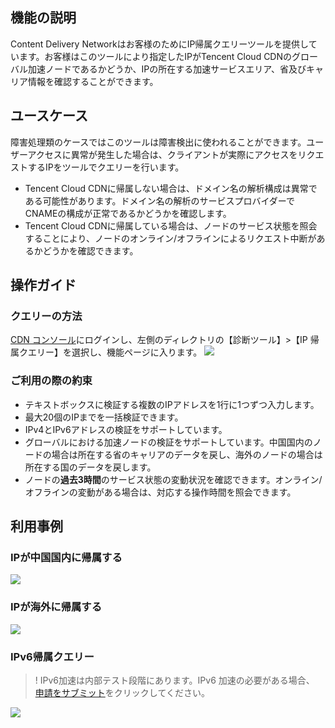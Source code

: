 ## 機能の説明
Content Delivery Networkはお客様のためにIP帰属クエリーツールを提供しています。お客様はこのツールにより指定したIPがTencent Cloud CDNのグローバル加速ノードであるかどうか、IPの所在する加速サービスエリア、省及びキャリア情報を確認することができます。
## ユースケース
障害処理類のケースではこのツールは障害検出に使われることができます。ユーザーアクセスに異常が発生した場合は、クライアントが実際にアクセスをリクエストするIPをツールでクエリーを行います。
- Tencent Cloud CDNに帰属しない場合は、ドメイン名の解析構成は異常である可能性があります。ドメイン名の解析のサービスプロバイダーでCNAMEの構成が正常であるかどうかを確認します。
- Tencent Cloud CDNに帰属している場合は、ノードのサービス状態を照会することにより、ノードのオンライン/オフラインによるリクエスト中断があるかどうかを確認できます。

## 操作ガイド
### クエリーの方法
 [CDN コンソール](https://console.cloud.tencent.com/cdn)にログインし、左側のディレクトリの【診断ツール】>【IP 帰属クエリー】を選択し、機能ページに入ります。
![](https://main.qcloudimg.com/raw/7c72a39a1c0f33e633057d02af9c3a6f.png)

### ご利用の際の約束
- テキストボックスに検証する複数のIPアドレスを1行に1つずつ入力します。
- 最大20個のIPまでを一括検証できます。
- IPv4とIPv6アドレスの検証をサポートしています。
- グローバルにおける加速ノードの検証をサポートしています。中国国内のノードの場合は所在する省のキャリアのデータを戻し、海外のノードの場合は所在する国のデータを戻します。
- ノードの**過去3時間**のサービス状態の変動状況を確認できます。オンライン/オフラインの変動がある場合は、対応する操作時間を照会できます。

## 利用事例
### IPが中国国内に帰属する
![](https://main.qcloudimg.com/raw/92a04bfdc0905c9be0465d3dc4825dd3.png)
### IPが海外に帰属する
![](https://main.qcloudimg.com/raw/6a2e1b6f94362d5508ed98a52bd2d125.png)
### IPv6帰属クエリー
>! IPv6加速は内部テスト段階にあります。IPv6 加速の必要がある場合、 [申請をサブミット](https://cloud.tencent.com/apply/p/own2eu41dg8)をクリックしてください。
>
![](https://main.qcloudimg.com/raw/7e88553e81f01e86fd4325c3d433fbca.png)



